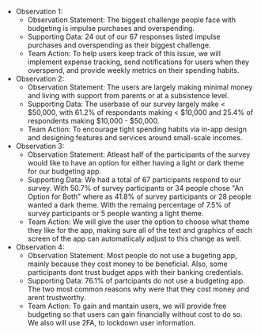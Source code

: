 * Observation 1:
  * Observation Statement: The biggest challenge people face with budgeting is impulse purchases and overspending.
  * Supporting Data: 24 out of our 67 responses listed impulse purchases and overspending as their biggest challenge.
  * Team Action: To help users keep track of this issue, we will implement expense tracking, send notifications for users when they overspend, and provide weekly metrics on their spending habits.
* Observation 2:
  * Observation Statement: The users are largely making minimal money and living with support from parents or at a subsistence level.
  * Supporting Data: The userbase of our survey largely make < $50,000, with 61.2% of respondants making < $10,000 and 25.4% of respondents making $10,000 - $50,000.
  * Team Action: To encourage tight spending habits via in-app design and designing features and services around small-scale incomes.
* Observation 3:
  * Observation Statement: Atleast half of the participants of the survey would like to have an option for either having a light or dark theme for our budgeting app.
  * Supporting Data: We had a total of 67 participants respond to our survey. With 50.7% of survey participants or 34 people chose "An Option for Both" where as 41.8% of survey participants or 28 people wanted a dark theme. With the remaing percentage of 7.5% of survey participants or 5 people wanting a light theme.
  * Team Action: We will give the user the option to choose what theme they like for the app, making sure all of the text and graphics of each screen of the app can automatiicaly adjust to this change as well.
* Observation 4:
  * Observation Statement: Most people do not use a bugeting app, mainly because they cost money to be beneficial. Also, some participants dont trust budget apps with their banking credentials. 
  * Supporting Data: 76.1% of partcipants do not use a budgeting app. The two most common reasons why were that they cost money and arent trustworthy.
  * Team Action: To gain and mantain users, we will provide free budgeting so that users can gain financially without cost to do so. We also will use 2FA, to lockdown user information.
